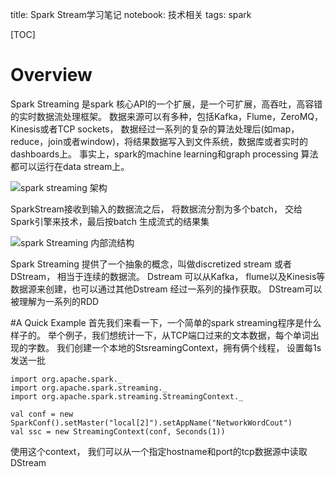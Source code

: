 title: Spark Stream学习笔记
notebook: 技术相关
tags: spark

[TOC]

# Overview

Spark Streaming 是spark 核心API的一个扩展，是一个可扩展，高吞吐，高容错的实时数据流处理框架。 数据来源可以有多种，包括Kafka，Flume，ZeroMQ， Kinesis或者TCP sockets， 数据经过一系列的复杂的算法处理后(如map，reduce，join或者window)，将结果数据写入到文件系统，数据库或者实时的dashboards上。 事实上，spark的machine learning和graph processing 算法都可以运行在data stream上。

![spark streaming 架构](http://spark.apache.org/docs/1.6.0/img/streaming-arch.png)

SparkStream接收到输入的数据流之后， 将数据流分割为多个batch， 交给Spark引擎来技术，最后按batch 生成流式的结果集

![spark Streaming 内部流结构](http://spark.apache.org/docs/1.6.0/img/streaming-flow.png)

Spark Streaming 提供了一个抽象的概念，叫做discretized stream 或者DStream， 相当于连续的数据流。 Dstream 可以从Kafka， flume以及Kinesis等数据源来创建，也可以通过其他Dstream 经过一系列的操作获取。 DStream可以被理解为一系列的RDD

#A Quick Example
首先我们来看一下，一个简单的spark streaming程序是什么样子的。 举个例子，我们想统计一下，从TCP端口过来的文本数据，每个单词出现的字数。 我们创建一个本地的StsreamingContext，拥有俩个线程， 设置每1s发送一批

    import org.apache.spark._
    import org.apache.spark.streaming._
    import org.apache.spark.streaming.StreamingContext._

    val conf = new SparkConf().setMaster("local[2]").setAppName("NetworkWordCout")
    val ssc = new StreamingContext(conf, Seconds(1))

使用这个context， 我们可以从一个指定hostname和port的tcp数据源中读取DStream





















